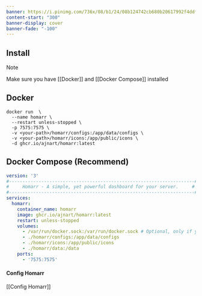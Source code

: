 ```yaml
---
banner: https://i.pinimg.com/736x/08/b1/24/08b124742cb680b20617992f4ddfdc3a.jpg
content-start: "300"
banner-display: cover
banner-fade: "-100"
---
```


## Install

> [!note]
> Make sure you have [[Docker]] and [[Docker Compose]] installed
## Docker

```shell
docker run  \
  --name homarr \
  --restart unless-stopped \
  -p 7575:7575 \
  -v <your-path>/homarr/configs:/app/data/configs \
  -v <your-path>/homarr/icons:/app/public/icons \
  -d ghcr.io/ajnart/homarr:latest
```

## Docker Compose (Recommend)

```yaml
version: '3'
#---------------------------------------------------------------------#
#     Homarr - A simple, yet powerful dashboard for your server.     #
#---------------------------------------------------------------------#
services:
  homarr:
    container_name: homarr
    image: ghcr.io/ajnart/homarr:latest
    restart: unless-stopped
    volumes:
      - /var/run/docker.sock:/var/run/docker.sock # Optional, only if you want docker integration
      - ./homarr/configs:/app/data/configs
      - ./homarr/icons:/app/public/icons
      - ./homarr/data:/data
    ports:
      - '7575:7575'
```

#### Config Homarr
[[Config Homarr]]
